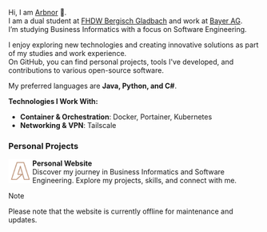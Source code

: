 Hi, I am [Arbnor](https://arbnor.me/) 👋.  
I am a dual student at [FHDW Bergisch Gladbach](https://www.fhdw.de/bergisch-gladbach) and work at [Bayer AG](https://www.bayer.com/).  
I’m studying Business Informatics with a focus on Software Engineering.  

I enjoy exploring new technologies and creating innovative solutions as part of my studies and work experience.  
On GitHub, you can find personal projects, tools I've developed, and contributions to various open-source software.  

My preferred languages are **Java, Python, and C#**.  

**Technologies I Work With:**

- **Container & Orchestration**: Docker, Portainer, Kubernetes  
- **Networking & VPN**: Tailscale  

### Personal Projects  

<p><a href="https://arbnor.me/"><img src="logos/personal-logo.png" height=48 align=left></a><b>Personal Website</b><br>
Discover my journey in Business Informatics and Software Engineering. Explore my projects, skills, and connect with me.
</p>

> [!NOTE]  
> Please note that the website is currently offline for maintenance and updates.
